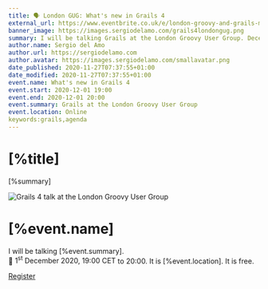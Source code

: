 ```yaml
---
title: 🗣 London GUG: What's new in Grails 4
external_url: https://www.eventbrite.co.uk/e/london-groovy-and-grails-meetup-whats-new-in-grails-4-tickets-129285914651?aff=speaker
banner_image: https://images.sergiodelamo.com/grails4londongug.png
summary: I will be talking Grails at the London Groovy User Group. December 1st, 19:00 - 20:00 CET CET. 
author.name: Sergio del Amo
author.url: https://sergiodelamo.com
author.avatar: https://images.sergiodelamo.com/smallavatar.png 
date_published: 2020-11-27T07:37:55+01:00
date_modified: 2020-11-27T07:37:55+01:00
event.name: What's new in Grails 4
event.start: 2020-12-01 19:00
event.end: 2020-12-01 20:00
event.summary: Grails at the London Groovy User Group
event.location: Online
keywords:grails,agenda
---
```


# [%title]

[%summary]

![Grails 4 talk at the London Groovy User Group]([%banner_image])

<div class="h-event">
  <h1 class="p-name">[%event.name]</h1>
  <p>I will be talking <span class="p-summary">[%event.summary]</span>.<br/>   
  📅 <time class="dt-start" datetime="[%event.start]">1<sup>st</sup> December 2020, 19:00 CET</time> to <time class="dt-end" datetime="[%event.end]">20:00</time>. It is <span class="p-location">[%event.location]</span>. It is free.</p>
</div>

[Register]([%external_url])


